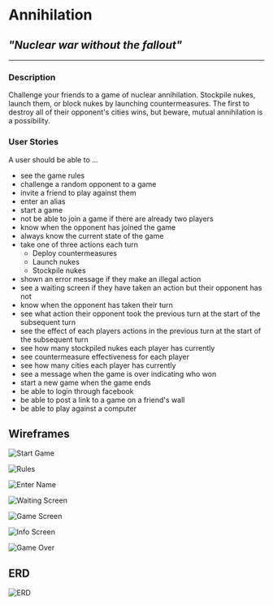 # Annihilation

## *"Nuclear war without the fallout"*

--------------------------------------

### Description

Challenge your friends to a game of nuclear annihilation. Stockpile nukes, launch them, or block nukes by launching countermeasures. The first to destroy all of their opponent's cities wins, but beware, mutual annihilation is a possibility.

### User Stories

A user should be able to ...
* see the game rules
* challenge a random opponent to a game
* invite a friend to play against them
* enter an alias
* start a game
* not be able to join a game if there are already two players
* know when the opponent has joined the game
* always know the current state of the game
* take one of three actions each turn
  * Deploy countermeasures
  * Launch nukes
  * Stockpile nukes
* shown an error message if they make an illegal action 
* see a waiting screen if they have taken an action but their opponent has not
* know when the opponent has taken their turn
* see what action their opponent took the previous turn at the start of the subsequent turn
* see the effect of each players actions in the previous turn at the start of the subsequent turn
* see how many stockpiled nukes each player has currently
* see countermeasure effectiveness for each player
* see how many cities each player has currently
* see a message when the game is over indicating who won
* start a new game when the game ends
* be able to login through facebook
* be able to post a link to a game on a friend's wall
* be able to play against a computer

## Wireframes
![Start Game](wireframes/annihilation_start_game_mobile.png)

![Rules](wireframes/annihilation_rules_mobile.png)

![Enter Name](wireframes/annihilation_enter_name_mobile.png)

![Waiting Screen](wireframes/annihilation_waiting_mobile.png)

![Game Screen](wireframes/annihilation_gamescreen_mobile.png)

![Info Screen](wireframes/annihilation_infoscreen_mobile.png)

![Game Over](wireframes/annihilation_gameover_mobile.png)

## ERD

![ERD](erd/annihilation_erd.png)
